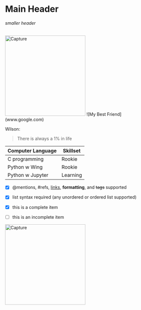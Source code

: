 # **Main Header**

###### *smaller header*


<img width="261" alt="Capture" src="https://user-images.githubusercontent.com/77041247/103737466-436e8900-502d-11eb-927f-4c5a56315239.PNG">
![My Best Friend](www.google.com)

Wilson:
>There is always a 1% in life


Computer Language| Skillset
-----------------| -------------
C programming    | Rookie
Python w Wing    | Rookie
Python w Jupyter | Learning



- [x] @mentions, #refs, [links](), **formatting**, and <del>tags</del> supported
- [x] list syntax required (any unordered or ordered list supported)
- [x] this is a complete item
- [ ] this is an incomplete item


<img width="261" alt="Capture" src="https://user-images.githubusercontent.com/77041247/103737466-436e8900-502d-11eb-927f-4c5a56315239.PNG">
